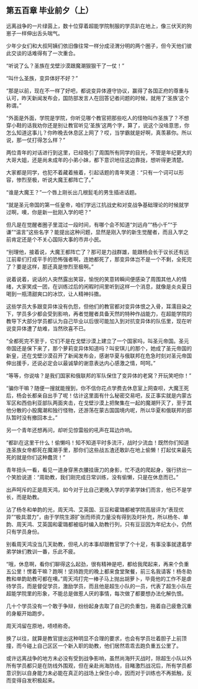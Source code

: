 ## 第五百章 毕业前夕（上）
远离战争的一片绿茵上，数十位穿着超能学院制服的学员趴在地上，像三伏天的狗崽子一样伸出舌头喘气。

少年少女们和大叔阿姨们依旧像往常一样分成泾渭分明的两个圈子，但今天他们彼此交谈的话难得有了一次重合。

“听说了么？圣族在戈壁沙漠跟魔潮狠狠干了一仗！”

“叫什么圣族，变异体好不好？”

“那是以前，现在不一样了好吧，都说变异体遵守协议，赢得了各国正府的尊重与认可，昨天新闻发布会，国防部发言人在回答记者问题的时候，就用了‘圣族’这个称谓。”

“外面是外面，学院是学院，你听见哪个教官把那些吃人的怪物叫作圣族了？不想穿小鞋的话我劝你还是别让教官听见‘圣族’这两个字，算了，说这个没啥意思，你怎么知道这事儿？你昨晚去休息区上网了？哎，当学霸就是好啊，真羡慕你。所以说，那一仗打得怎么样？”

两位青年的对话进行到这里，已经吸引了周围所有同学的目光，不管是年纪更大的大哥大姐，还是尚未成年的小弟小妹，都下意识地往这边靠拢，想听得更清楚。

大家都是同学，也犯不着藏着掖着，引起话题的青年笑道：“只有一个词可以形容，惨烈至极，听说大魔王都阵亡了。”

“谁是大魔王？”一个唇上刚长出几根髭毛的男生插进话题。

“就是圣元帝国的第一任皇帝，咱们学远江抗战史和对变战争基础理论的时候就学过啊，噢，你是新一批刚入学的吧？”

但凡是在觉醒者圈子里混过一段时间，有哪个会不知道“刘远舟”“杨小千”“于谦”“温言”这些名字？能提出这种问题，显然是刚入学的新生觉醒者，而且入学之前肯定还是个不关心国际大事的市井小民。

“别理他，接着说，大魔王都阵亡了？那可是力战群雄，能跟杨会长于议长还有远江前辈们打成平手的恐怖强者啊，连她都死了，那变异体岂不是一个不剩，全死完了？要是这样，那还真是惨烈至极啊。”

说着说着，说话的人突然露出笑容，愉悦的笑意转瞬间便感染了周围其他人的情绪，大家笑成一团，在训练过后的闲暇时间里听到这样一个消息，就像是炎炎夏日喝到一瓶清甜爽口的冰饮，让人精神抖擞。

这些学员大多跟变异体没有仇怨，但他们的教官都对变异体恨之入骨，耳濡目染之下，学员多少都会受到影响，再者觉醒者具备天然的特种作战能力，在超能学院的教导下大部分学员都认为自己毕业以后很可能加入到对抗变异体的队伍里，现在听说变异体遭了劫难，当然欣喜不已。

“全都死完不至于，它们不是在戈壁沙漠上建立了一个国家吗，叫圣元帝国。圣元帝国还是保下来了，那个萝莉变异体知道吗？叫安琪儿的那个，她成了圣元帝国的新皇，还在戈壁沙漠召开了新闻发布会，感谢华夏与俄联邦在危急时刻对圣元帝国伸出援手，还说必定会以最诚挚的谢意表达内心感激之情，呵呵。”

“等等，你说啥？是我们国家和俄联邦的军队保住了变异体的老窝？开玩笑吧你！”

“骗你干嘛？随便一搜就能搜到，你不信你花点学费去休息室上网查呗，大魔王死后，杨会长都亲自出手了呢！估计这里面有什么秘密交易吧，反正事实就是内蒙古军区和西伯利亚部队两面夹击，在戈壁沙漠上把聚集在一起的魔潮歼灭了，至于其他分散的小股魔潮和独行怪物，还游荡在蒙古国国境内呢，所以华夏和俄联邦的部队暂时没有撤回本土。”

另一个青年还想再问，却听见惊雷般的吼声在耳边炸响。

“都趴在这里干什么！偷懒吗！知不知道平时多流汗，战时少流血！既然你们知道连圣族女帝都死在魔潮手里，那你们这些战五渣还敢趴在地上偷懒！打起仗来最先死的就是你们这种蠢货！”

青年扭头一看，看见一道身穿黑衣腰挂唐刀的身影，忙不迭的爬起身，强行挤出一个笑脸说道：“周助教，我们刚完成日常训练，没有偷懒，只是在休息而已。”

出声呵斥的正是周天鸿，如今对于比自己更晚入学的学弟学妹们而言，他已不是学长，而是助教。

沾了杨冬和单韵的光，周天鸿、艾英国、豆豆和霍璐都被学院高层评为“表现优异”“极具潜力”，由于学院生源扩张而师资力量没有得到及时补充，所以杨冬、单韵、周天鸿、艾英国和霍璐都被临时编入助教行列，只有豆豆因为年纪太小，仍然只有学员身份。

别看周天鸿没当几天助教，但吼人的本事却跟教官学了个十足，有事没事就逮着学弟学妹们教训一番，乐此不疲。

“哦，休息啊，看你们聊得这么起劲，很有精神是吧，都给我爬起来，再来个负重五公里！愣着干嘛？跑啊！坚持跑完的晚上都来食堂聚餐，前三名我请客！杨冬助教和单韵助教可都在噢。”周天鸿打完一棒子马上抛出胡萝卜，毕竟他的工作不是虐待学员，而是督促学员，激励学员，而且他是超生小队的一员，代表了超生小队在超能学院里的形象，不能总是做惹人厌的事情，每次做了都要想办法化解仇恨。

几十个学员没有一个敢于争辩，纷纷起身去取了自己的负重包，拖着自己疲惫沉重的身躯开始跑步。

周天鸿留在原地，啧啧称奇。

换了以往，就算是教官提出这种明显不合理的要求，也会有学员壮着胆子上前顶撞，而今碰上自己区区一个新入职的助教，他们居然乖乖去跑负重五公里了。

或许远离战争的地方未必没有受到战争影响，虽然尚海歼灭战时，除超生小队以外所有学员都只是在防线外围观，但在亲赴尚海防线，目睹激烈战况后，所有学员都意识到以自身能力未必能在真正的战场上保住小命，因而对于训练也不再抵触，反而变得自发积极起来。

